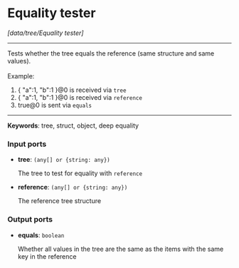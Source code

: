 # Equality tester

_[data/tree/Equality tester]_

---

Tests whether the tree equals the reference (same structure and same values).<br>
<br>
Example:<br>
1. { "a":1, "b":1 }@0 is received via `tree`<br>
2. { "a":1, "b":1 }@0 is received via `reference`<br>
3. true@0 is sent via `equals`<br>

---

__Keywords__: tree, struct, object, deep equality

### Input ports

* __tree__: ` (any[] or {string: any}) `

    The tree to test for equality with `reference`<br>


* __reference__: ` (any[] or {string: any}) `

    The reference tree structure<br>

### Output ports

* __equals__: ` boolean `

    Whether all values in the tree are the same as the items with the same key in the reference<br>

